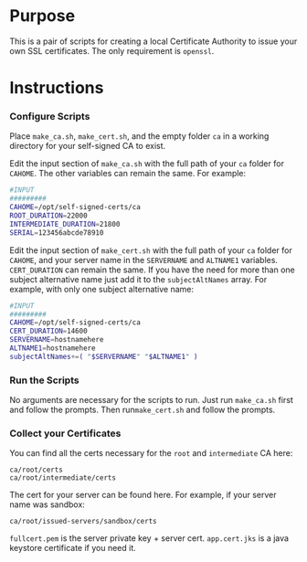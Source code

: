 # Purpose

This is a pair of scripts for creating a local Certificate Authority to issue your own SSL certificates.
The only requirement is `openssl`.

# Instructions

### Configure Scripts

Place `make_ca.sh`, `make_cert.sh`, and the empty folder `ca` in a working directory for your self-signed CA to exist.

Edit the input section of `make_ca.sh` with the full path of your `ca` folder for `CAHOME`. The other variables can remain the same. 
For example:
```sh
#INPUT
#########
CAHOME=/opt/self-signed-certs/ca
ROOT_DURATION=22000
INTERMEDIATE_DURATION=21800
SERIAL=123456abcde78910
```
Edit the input section of `make_cert.sh` with the full path of your `ca` folder for `CAHOME`, and your server name in the `SERVERNAME` and `ALTNAME1` variables. `CERT_DURATION` can remain the same. 
If you have the need for more than one subject alternative name just add it to the `subjectAltNames` array.
For example, with only one subject alternative name:
```sh
#INPUT
#########
CAHOME=/opt/self-signed-certs/ca
CERT_DURATION=14600
SERVERNAME=hostnamehere
ALTNAME1=hostnamehere
subjectAltNames+=( "$SERVERNAME" "$ALTNAME1" )
```

### Run the Scripts

No arguments are necessary for the scripts to run.
Just run `make_ca.sh` first and follow the prompts.
Then run`make_cert.sh` and follow the prompts.

### Collect your Certificates

You can find all the certs necessary for the `root` and `intermediate` CA here:
```
ca/root/certs
ca/root/intermediate/certs
```
The cert for your server can be found here. 
For example, if your server name was sandbox: 
```
ca/root/issued-servers/sandbox/certs
```
`fullcert.pem` is the server private key + server cert.
`app.cert.jks` is a java keystore certificate if you need it.
